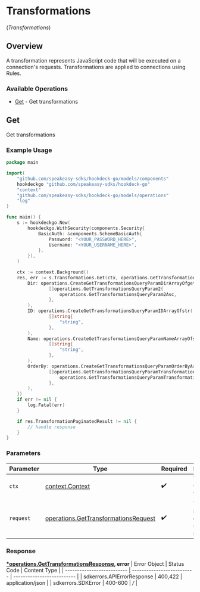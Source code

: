 # Transformations
(*Transformations*)

## Overview

A transformation represents JavaScript code that will be executed on a connection's requests. Transformations are applied to connections using Rules.

### Available Operations

* [Get](#get) - Get transformations

## Get

Get transformations

### Example Usage

```go
package main

import(
	"github.com/speakeasy-sdks/hookdeck-go/models/components"
	hookdeckgo "github.com/speakeasy-sdks/hookdeck-go"
	"context"
	"github.com/speakeasy-sdks/hookdeck-go/models/operations"
	"log"
)

func main() {
    s := hookdeckgo.New(
        hookdeckgo.WithSecurity(components.Security{
            BasicAuth: &components.SchemeBasicAuth{
                Password: "<YOUR_PASSWORD_HERE>",
                Username: "<YOUR_USERNAME_HERE>",
            },
        }),
    )

    ctx := context.Background()
    res, err := s.Transformations.Get(ctx, operations.GetTransformationsRequest{
        Dir: operations.CreateGetTransformationsQueryParamDirArrayOfgetTransformationsQueryParam2(
                []operations.GetTransformationsQueryParam2{
                    operations.GetTransformationsQueryParam2Asc,
                },
        ),
        ID: operations.CreateGetTransformationsQueryParamIDArrayOfstr(
                []string{
                    "string",
                },
        ),
        Name: operations.CreateGetTransformationsQueryParamNameArrayOfstr(
                []string{
                    "string",
                },
        ),
        OrderBy: operations.CreateGetTransformationsQueryParamOrderByArrayOfgetTransformationsQueryParamTransformations2(
                []operations.GetTransformationsQueryParamTransformations2{
                    operations.GetTransformationsQueryParamTransformations2CreatedAt,
                },
        ),
    })
    if err != nil {
        log.Fatal(err)
    }

    if res.TransformationPaginatedResult != nil {
        // handle response
    }
}
```

### Parameters

| Parameter                                                                                    | Type                                                                                         | Required                                                                                     | Description                                                                                  |
| -------------------------------------------------------------------------------------------- | -------------------------------------------------------------------------------------------- | -------------------------------------------------------------------------------------------- | -------------------------------------------------------------------------------------------- |
| `ctx`                                                                                        | [context.Context](https://pkg.go.dev/context#Context)                                        | :heavy_check_mark:                                                                           | The context to use for the request.                                                          |
| `request`                                                                                    | [operations.GetTransformationsRequest](../../models/operations/gettransformationsrequest.md) | :heavy_check_mark:                                                                           | The request object to use for the request.                                                   |


### Response

**[*operations.GetTransformationsResponse](../../models/operations/gettransformationsresponse.md), error**
| Error Object               | Status Code                | Content Type               |
| -------------------------- | -------------------------- | -------------------------- |
| sdkerrors.APIErrorResponse | 400,422                    | application/json           |
| sdkerrors.SDKError         | 400-600                    | */*                        |
